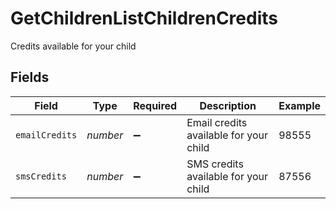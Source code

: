 # GetChildrenListChildrenCredits

Credits available for your child


## Fields

| Field                                  | Type                                   | Required                               | Description                            | Example                                |
| -------------------------------------- | -------------------------------------- | -------------------------------------- | -------------------------------------- | -------------------------------------- |
| `emailCredits`                         | *number*                               | :heavy_minus_sign:                     | Email credits available for your child | 98555                                  |
| `smsCredits`                           | *number*                               | :heavy_minus_sign:                     | SMS credits available for your child   | 87556                                  |